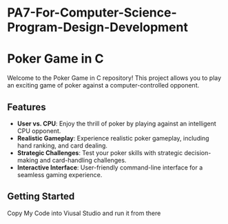# PA7-For-Computer-Science-Program-Design-Development
# Poker Game in C

Welcome to the Poker Game in C repository! This project allows you to play an exciting game of poker against a computer-controlled opponent.

## Features

- **User vs. CPU**: Enjoy the thrill of poker by playing against an intelligent CPU opponent.
- **Realistic Gameplay**: Experience realistic poker gameplay, including hand ranking, and card dealing.
- **Strategic Challenges**: Test your poker skills with strategic decision-making and card-handling challenges.
- **Interactive Interface**: User-friendly command-line interface for a seamless gaming experience.

## Getting Started

Copy My Code into Viusal Studio and run it from there
